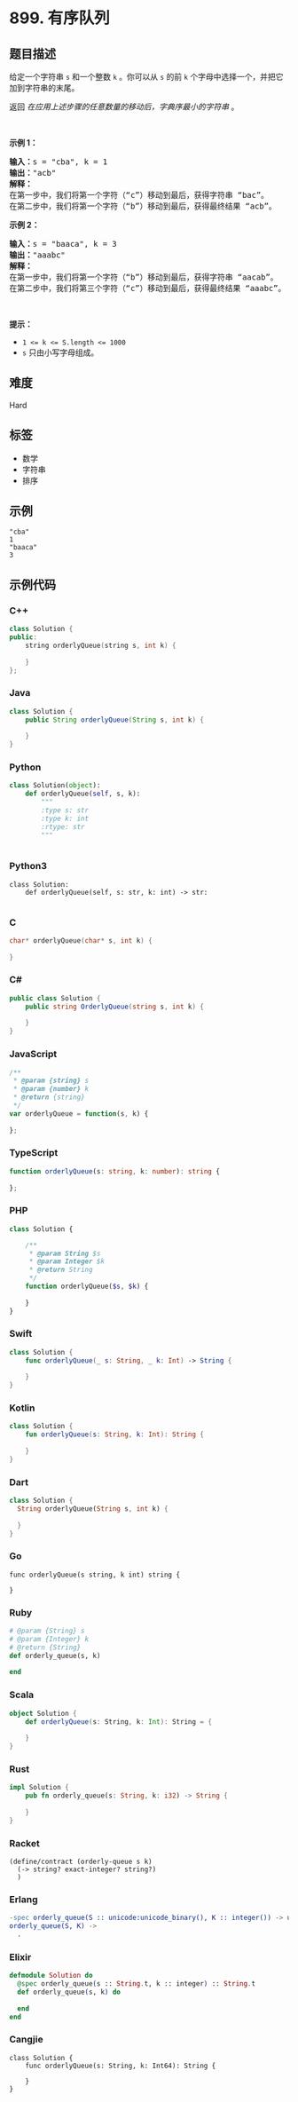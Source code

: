 # 899. 有序队列

## 题目描述

<p>给定一个字符串 <code>s</code> 和一个整数 <code>k</code>&nbsp;。你可以从 <code>s</code> 的前 <code>k</code> 个字母中选择一个，并把它加到字符串的末尾。</p>

<p>返回 <em>在应用上述步骤的任意数量的移动后，字典序最小的字符串&nbsp;</em>。</p>

<p>&nbsp;</p>

<p><strong>示例 1：</strong></p>

<pre>
<strong>输入：</strong>s = "cba", k = 1
<strong>输出：</strong>"acb"
<strong>解释：</strong>
在第一步中，我们将第一个字符（“c”）移动到最后，获得字符串 “bac”。
在第二步中，我们将第一个字符（“b”）移动到最后，获得最终结果 “acb”。
</pre>

<p><strong>示例 2：</strong></p>

<pre>
<strong>输入：</strong>s = "baaca", k = 3
<strong>输出：</strong>"aaabc"
<strong>解释：
</strong>在第一步中，我们将第一个字符（“b”）移动到最后，获得字符串 “aacab”。
在第二步中，我们将第三个字符（“c”）移动到最后，获得最终结果 “aaabc”。
</pre>

<p>&nbsp;</p>

<p><strong>提示：</strong></p>

<ul>
	<li><code>1 &lt;= k&nbsp;&lt;= S.length&nbsp;&lt;= 1000</code></li>
	<li><code>s</code>&nbsp;只由小写字母组成。</li>
</ul>


## 难度

Hard

## 标签

- 数学
- 字符串
- 排序

## 示例

```
"cba"
1
"baaca"
3
```

## 示例代码

### C++

```cpp
class Solution {
public:
    string orderlyQueue(string s, int k) {
        
    }
};
```

### Java

```java
class Solution {
    public String orderlyQueue(String s, int k) {
        
    }
}
```

### Python

```python
class Solution(object):
    def orderlyQueue(self, s, k):
        """
        :type s: str
        :type k: int
        :rtype: str
        """
        
```

### Python3

```python3
class Solution:
    def orderlyQueue(self, s: str, k: int) -> str:
        
```

### C

```c
char* orderlyQueue(char* s, int k) {
    
}
```

### C#

```csharp
public class Solution {
    public string OrderlyQueue(string s, int k) {
        
    }
}
```

### JavaScript

```javascript
/**
 * @param {string} s
 * @param {number} k
 * @return {string}
 */
var orderlyQueue = function(s, k) {
    
};
```

### TypeScript

```typescript
function orderlyQueue(s: string, k: number): string {
    
};
```

### PHP

```php
class Solution {

    /**
     * @param String $s
     * @param Integer $k
     * @return String
     */
    function orderlyQueue($s, $k) {
        
    }
}
```

### Swift

```swift
class Solution {
    func orderlyQueue(_ s: String, _ k: Int) -> String {
        
    }
}
```

### Kotlin

```kotlin
class Solution {
    fun orderlyQueue(s: String, k: Int): String {
        
    }
}
```

### Dart

```dart
class Solution {
  String orderlyQueue(String s, int k) {
    
  }
}
```

### Go

```golang
func orderlyQueue(s string, k int) string {
    
}
```

### Ruby

```ruby
# @param {String} s
# @param {Integer} k
# @return {String}
def orderly_queue(s, k)
    
end
```

### Scala

```scala
object Solution {
    def orderlyQueue(s: String, k: Int): String = {
        
    }
}
```

### Rust

```rust
impl Solution {
    pub fn orderly_queue(s: String, k: i32) -> String {
        
    }
}
```

### Racket

```racket
(define/contract (orderly-queue s k)
  (-> string? exact-integer? string?)
  )
```

### Erlang

```erlang
-spec orderly_queue(S :: unicode:unicode_binary(), K :: integer()) -> unicode:unicode_binary().
orderly_queue(S, K) ->
  .
```

### Elixir

```elixir
defmodule Solution do
  @spec orderly_queue(s :: String.t, k :: integer) :: String.t
  def orderly_queue(s, k) do
    
  end
end
```

### Cangjie

```cangjie
class Solution {
    func orderlyQueue(s: String, k: Int64): String {

    }
}
```

